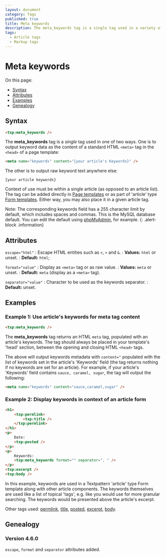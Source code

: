 ```yaml
---
layout: document
category: Tags
published: true
title: Meta keywords
description: The meta_keywords tag is a single tag used in a variety of ways to display keyword data.
tags:
  - Article tags
  - Markup tags
---
```


# Meta keywords

On this page:

* [Syntax](#syntax)
* [Attributes](#attributes)
* [Examples](#examples)
* [Genealogy](#genealogy)

## Syntax

~~~ html
<txp:meta_keywords />
~~~

The **meta_keywords** tag is a *single* tag used in one of two ways. One is to output keyword data as the content of a standard HTML `<meta>` tag in the `<head>` of a page template:

~~~ html
<meta name="keywords" content="{your article's Keywords}" />
~~~

The other is to output raw keyword text anywhere else:

~~~
{your article keywords}
~~~

Context of use must be within a single article (as opposed to an article list). The tag can be added directly in [Page templates](http://docs.textpattern.io/themes/page-templates-explained) or as part of 'article' type [Form templates](http://docs.textpattern.io/themes/form-templates-explained). Either way, you may also place it in a given article tag.

Note: The corresponding keywords field has a 255 character limit by default, which includes spaces and commas. This is the MySQL database default. You can edit the default using [phpMyAdmin](http://www.phpmyadmin.net), for example.
{: .alert-block .information}

## Attributes

`escape="html"`
: Escape HTML entities such as `<`, `>` and `&`.
: **Values:** `html` or unset.
: **Default:** `html`;

`format="value"`
: Display as `<meta>` tag or as raw value.
: **Values:** `meta` or unset.
: **Default:** `meta` (display as a `<meta>` tag).

`separator="value"`
: Character to be used as the keywords separator.
: **Default:** unset.

## Examples

### Example 1: Use article's keywords for meta tag content

~~~ html
<txp:meta_keywords />
~~~

The **meta_keywords** tag returns an HTML `meta` tag, populated with an article's keywords. The tag should always be placed in your template's 'head' section, between the opening and closing HTML `<head>` tags.

The above will output keywords metadata with `content="` populated with the list of keywords set in the article's 'Keywords' field (the tag returns nothing if no keywords are set for an article). For example, if your article's 'Keywords' field contains `sauce, caramel, sugar`, the tag will output the following:

~~~ html
<meta name="keywords" content="sauce,caramel,sugar" />
~~~

### Example 2: Display keywords in context of an article form

~~~ html
<h1>
    <txp:permlink>
        <txp:title />
    </txp:permlink>
</h1>
<p>
    Date:
    <txp:posted />
</p>
<p>
    Keywords:
    <txp:meta_keywords format="" separator=", " />
</p>
<txp:excerpt />
<txp:body />
~~~

In this example, keywords are used in a Textpattern 'article' type Form template along with other article components. The keywords themselves are used like a list of topical 'tags', e.g. like you would use for more granular searching. The keywords would be presented above the article's excerpt.

Other tags used: [permlink](permlink), [title](title), [posted](posted), [excerpt](excerpt), [body](body).

## Genealogy

### Version 4.6.0

`escape`, `format` and `separator` attributes added.
